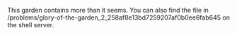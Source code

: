 This garden contains more than it seems. You can also find the file in /problems/glory-of-the-garden_2_258af8e13bd7259207af0b0ee6fab645 on the shell server.


